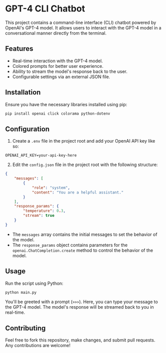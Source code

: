 # GPT-4 CLI Chatbot

This project contains a command-line interface (CLI) chatbot powered by OpenAI's GPT-4 model. It allows users to interact with the GPT-4 model in a conversational manner directly from the terminal.

## Features

- Real-time interaction with the GPT-4 model.
- Colored prompts for better user experience.
- Ability to stream the model's response back to the user.
- Configurable settings via an external JSON file.

## Installation

Ensure you have the necessary libraries installed using pip:

```bash
pip install openai click colorama python-dotenv
```

## Configuration
1. Create a `.env` file in the project root and add your OpenAI API key like so:

```plaintext
OPENAI_API_KEY=your-api-key-here
```

2. Edit the `config.json` file in the project root with the following structure:

```json
{
    "messages": [
        {
            "role": "system",
            "content": "You are a helpful assistant."
        }
    ],
    "response_params": {
        "temperature": 0.3,
        "stream": true
    }
}
```

- The `messages` array contains the initial messages to set the behavior of the model.
- The `response_params` object contains parameters for the `openai.ChatCompletion.create` method to control the behavior of the model.

## Usage

Run the script using Python:

```bash
python main.py
```

You'll be greeted with a prompt (`>>>`). Here, you can type your message to the GPT-4 model. The model's response will be streamed back to you in real-time.

## Contributing

Feel free to fork this repository, make changes, and submit pull requests. Any contributions are welcome!
